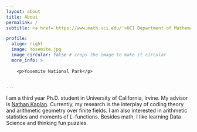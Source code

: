 ```yaml
---
layout: about
title: About
permalink: /
subtitle: <a href='https://www.math.uci.edu/'>UCI Department of Mathematics</a>. Irvine. CA. 92697.

profile:
  align: right
  image: Yosemite.jpg
  image_circular: false # crops the image to make it circular
  more_info: >
    
    <p>Yosemite National Park</p>


---
```


I am a third year Ph.D. student in University of California, Irvine. My advisor is [Nathan Kaplan](https://www.math.uci.edu/~nckaplan/). Currently, my research is the interplay of coding theory and arithmetic geometry over finite fields. I am also interested in arithmetic statistics and moments of $L$-functions.
Besides math, I like learning Data Science and thinking fun puzzles. 


